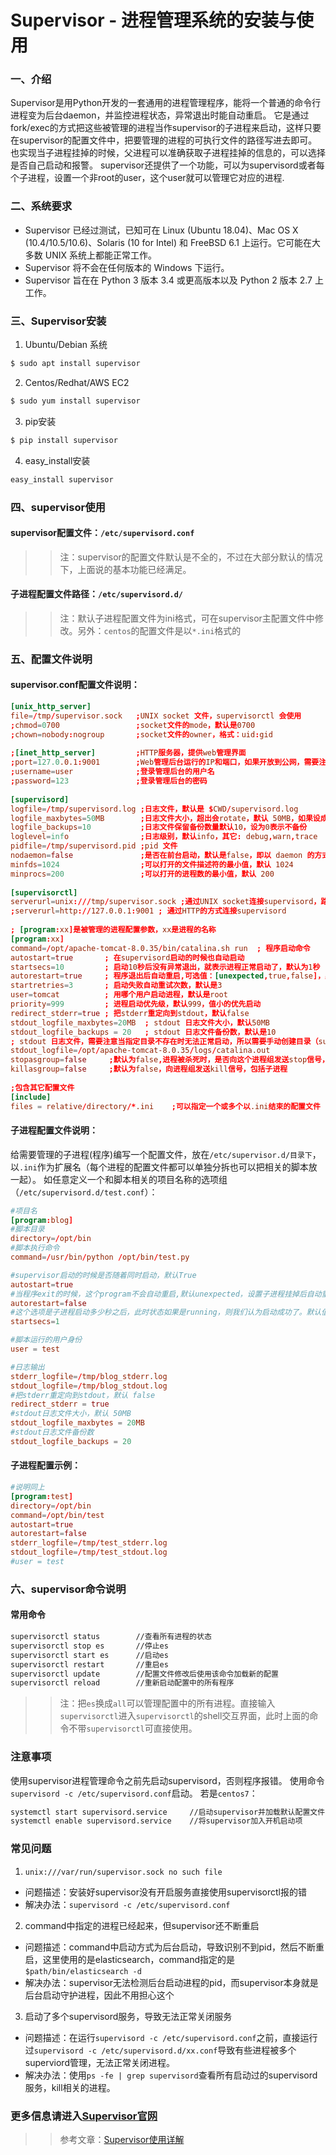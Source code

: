 # Supervisor - 进程管理系统的安装与使用

### 一、介绍
Supervisor是用Python开发的一套通用的进程管理程序，能将一个普通的命令行进程变为后台daemon，并监控进程状态，异常退出时能自动重启。
它是通过fork/exec的方式把这些被管理的进程当作supervisor的子进程来启动，这样只要在supervisor的配置文件中，把要管理的进程的可执行文件的路径写进去即可。
也实现当子进程挂掉的时候，父进程可以准确获取子进程挂掉的信息的，可以选择是否自己启动和报警。
supervisor还提供了一个功能，可以为supervisord或者每个子进程，设置一个非root的user，这个user就可以管理它对应的进程.

### 二、系统要求
* Supervisor 已经过测试，已知可在 Linux (Ubuntu 18.04)、Mac OS X (10.4/10.5/10.6)、Solaris (10 for Intel) 和 FreeBSD 6.1 上运行。它可能在大多数 UNIX 系统上都能正常工作。
* Supervisor 将不会在任何版本的 Windows 下运行。
* Supervisor 旨在在 Python 3 版本 3.4 或更高版本以及 Python 2 版本 2.7 上工作。

### 三、Supervisor安装
1. Ubuntu/Debian 系统
```Bash
$ sudo apt install supervisor
```
2. Centos/Redhat/AWS EC2
```Bash
$ sudo yum install supervisor
```
3. pip安装
```Bash
$ pip install supervisor
```
4. easy_install安装
```Bash
easy_install supervisor
```

### 四、supervisor使用
#### **supervisor配置文件：`/etc/supervisord.conf`**
>> 注：supervisor的配置文件默认是不全的，不过在大部分默认的情况下，上面说的基本功能已经满足。

#### **子进程配置文件路径：`/etc/supervisord.d/`**
>> 注：默认子进程配置文件为ini格式，可在supervisor主配置文件中修改。另外：`centos`的配置文件是以`*.ini`格式的

### 五、配置文件说明
#### **supervisor.conf配置文件说明：**
```conf
[unix_http_server]
file=/tmp/supervisor.sock   ;UNIX socket 文件，supervisorctl 会使用
;chmod=0700                 ;socket文件的mode，默认是0700
;chown=nobody:nogroup       ;socket文件的owner，格式：uid:gid
 
;[inet_http_server]         ;HTTP服务器，提供web管理界面
;port=127.0.0.1:9001        ;Web管理后台运行的IP和端口，如果开放到公网，需要注意安全性
;username=user              ;登录管理后台的用户名
;password=123               ;登录管理后台的密码
 
[supervisord]
logfile=/tmp/supervisord.log ;日志文件，默认是 $CWD/supervisord.log
logfile_maxbytes=50MB        ;日志文件大小，超出会rotate，默认 50MB，如果设成0，表示不限制大小
logfile_backups=10           ;日志文件保留备份数量默认10，设为0表示不备份
loglevel=info                ;日志级别，默认info，其它: debug,warn,trace
pidfile=/tmp/supervisord.pid ;pid 文件
nodaemon=false               ;是否在前台启动，默认是false，即以 daemon 的方式启动
minfds=1024                  ;可以打开的文件描述符的最小值，默认 1024
minprocs=200                 ;可以打开的进程数的最小值，默认 200
 
[supervisorctl]
serverurl=unix:///tmp/supervisor.sock ;通过UNIX socket连接supervisord，路径与unix_http_server部分的file一致
;serverurl=http://127.0.0.1:9001 ; 通过HTTP的方式连接supervisord
 
; [program:xx]是被管理的进程配置参数，xx是进程的名称
[program:xx]
command=/opt/apache-tomcat-8.0.35/bin/catalina.sh run  ; 程序启动命令
autostart=true       ; 在supervisord启动的时候也自动启动
startsecs=10         ; 启动10秒后没有异常退出，就表示进程正常启动了，默认为1秒
autorestart=true     ; 程序退出后自动重启,可选值：[unexpected,true,false]，默认为unexpected，表示进程意外杀死后才重启
startretries=3       ; 启动失败自动重试次数，默认是3
user=tomcat          ; 用哪个用户启动进程，默认是root
priority=999         ; 进程启动优先级，默认999，值小的优先启动
redirect_stderr=true ; 把stderr重定向到stdout，默认false
stdout_logfile_maxbytes=20MB  ; stdout 日志文件大小，默认50MB
stdout_logfile_backups = 20   ; stdout 日志文件备份数，默认是10
; stdout 日志文件，需要注意当指定目录不存在时无法正常启动，所以需要手动创建目录（supervisord 会自动创建日志文件）
stdout_logfile=/opt/apache-tomcat-8.0.35/logs/catalina.out
stopasgroup=false     ;默认为false,进程被杀死时，是否向这个进程组发送stop信号，包括子进程
killasgroup=false     ;默认为false，向进程组发送kill信号，包括子进程
 
;包含其它配置文件
[include]
files = relative/directory/*.ini    ;可以指定一个或多个以.ini结束的配置文件
```
#### **子进程配置文件说明：**
给需要管理的子进程(程序)编写一个配置文件，放在`/etc/supervisor.d/目录下`，以`.ini`作为扩展名（每个进程的配置文件都可以单独分拆也可以把相关的脚本放一起）。
如任意定义一个和脚本相关的项目名称的选项组（`/etc/supervisord.d/test.conf`）：
```conf
#项目名
[program:blog]
#脚本目录
directory=/opt/bin
#脚本执行命令
command=/usr/bin/python /opt/bin/test.py

#supervisor启动的时候是否随着同时启动，默认True
autostart=true
#当程序exit的时候，这个program不会自动重启,默认unexpected，设置子进程挂掉后自动重启的情况，有三个选项，false,unexpected和true。如果为false的时候，无论什么情况下，都不会被重新启动，如果为unexpected，只有当进程的退出码不在下面的exitcodes里面定义的
autorestart=false
#这个选项是子进程启动多少秒之后，此时状态如果是running，则我们认为启动成功了。默认值为1
startsecs=1

#脚本运行的用户身份 
user = test

#日志输出 
stderr_logfile=/tmp/blog_stderr.log 
stdout_logfile=/tmp/blog_stdout.log 
#把stderr重定向到stdout，默认 false
redirect_stderr = true
#stdout日志文件大小，默认 50MB
stdout_logfile_maxbytes = 20MB
#stdout日志文件备份数
stdout_logfile_backups = 20
```
#### **子进程配置示例：**
```conf
#说明同上
[program:test] 
directory=/opt/bin 
command=/opt/bin/test
autostart=true 
autorestart=false 
stderr_logfile=/tmp/test_stderr.log 
stdout_logfile=/tmp/test_stdout.log 
#user = test  
```

### 六、supervisor命令说明
#### **常用命令**
```Bash
supervisorctl status        //查看所有进程的状态
supervisorctl stop es       //停止es
supervisorctl start es      //启动es
supervisorctl restart       //重启es
supervisorctl update        //配置文件修改后使用该命令加载新的配置
supervisorctl reload        //重新启动配置中的所有程序
```
>> 注：把`es`换成`all`可以管理配置中的所有进程。直接输入`supervisorctl`进入`supervisorctl`的shell交互界面，此时上面的命令不带`supervisorctl`可直接使用。

### 注意事项
使用supervisor进程管理命令之前先启动supervisord，否则程序报错。
使用命令`supervisord -c /etc/supervisord.conf`启动。
若是`centos7`：
```Bash
systemctl start supervisord.service     //启动supervisor并加载默认配置文件
systemctl enable supervisord.service    //将supervisor加入开机启动项
```

### 常见问题
1. `unix:///var/run/supervisor.sock no such file` 
  * 问题描述：安装好supervisor没有开启服务直接使用supervisorctl报的错
  * 解决办法：`supervisord -c /etc/supervisord.conf`

2. command中指定的进程已经起来，但supervisor还不断重启
  * 问题描述：command中启动方式为后台启动，导致识别不到pid，然后不断重启，这里使用的是elasticsearch，command指定的是`$path/bin/elasticsearch -d`
  * 解决办法：supervisor无法检测后台启动进程的pid，而supervisor本身就是后台启动守护进程，因此不用担心这个

3. 启动了多个supervisord服务，导致无法正常关闭服务
  * 问题描述：在运行`supervisord -c /etc/supervisord.conf`之前，直接运行过`supervisord -c /etc/supervisord.d/xx.conf`导致有些进程被多个superviord管理，无法正常关闭进程。
  * 解决办法：使用`ps -fe | grep supervisord`查看所有启动过的supervisord服务，kill相关的进程。

### 更多信息请进入[Supervisor官网](http://supervisord.org)
>> 参考文章：[Supervisor使用详解](https://www.jianshu.com/p/0b9054b33db3)

